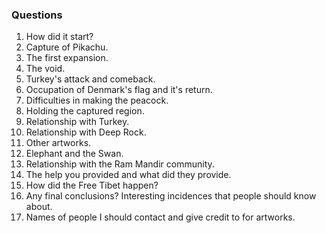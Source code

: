 ### Questions 
1. How did it start?
2. Capture of Pikachu.
3. The first expansion.
4. The void.
5. Turkey's attack and comeback.
6. Occupation of Denmark's flag and it's return.
7. Difficulties in making the peacock.
8. Holding the captured region.
9. Relationship with Turkey.
10. Relationship with Deep Rock.
11. Other artworks.
12. Elephant and the Swan.
13. Relationship with the Ram Mandir community.
14. The help you provided and what did they provide.
15. How did the Free Tibet happen?
16. Any final conclusions? Interesting incidences that people should know about.
17. Names of people I should contact and give credit to for artworks.